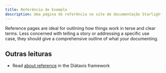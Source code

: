 ```yaml
---
title: Referência de Exemplo
description: Uma página de referência no site de documentação Starlight.
---
```


Reference pages are ideal for outlining how things work in terse and clear terms.
Less concerned with telling a story or addressing a specific use case, they should give a comprehensive outline of what your documenting.

## Outras leituras

- Read [about reference](https://diataxis.fr/reference/) in the Diátaxis framework
